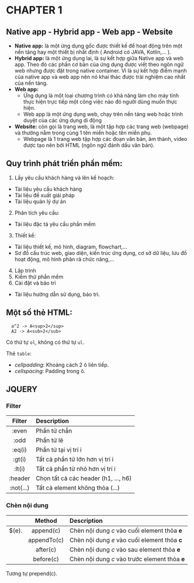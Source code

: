 # CHAPTER 1
## Native app - Hybrid app - Web app - Website
- **Native app:** là một ứng dụng gốc được thiết kế để hoạt động trên một nền tảng hay một thiết bị nhất định ( Android có JAVA, Kotlin,... ).
- **Hybrid app:** là một ứng dụng lai, là sự kết hợp giữa Native app và web app. Theo đó các phần cơ bản của ứng dụng được viết theo ngôn ngữ web nhưng được đặt trong native container. Vì là sự kết hợp điểm mạnh của native app và web app nên nó khai thác được trải nghiệm cao nhất của nền tảng.
- **Web app:**
  - Ứng dụng là một loại chương trình có khả năng làm cho máy tính thực hiện trực tiếp một công việc nào đó người dùng muốn thực hiện.
  - Web app là một ứng dụng web, chạy trên nền tảng web hoặc trình duyệt của các ứng dụng di động
- **Website:** còn gọi là trang web, là một tập hợp các trang web (webpage) và thường nằm trong cùng 1 tên miền hoặc tên miền phụ.
  - Webpage là 1 trang web tập hợp các đoạn văn bản, âm thành, video được tạo nên bởi HTML (ngôn ngữ đánh dấu văn bản).

## Quy trình phát triển phần mềm:
1. Lấy yêu cầu khách hàng và lên kế hoạch:
  - Tài liệu yêu cầu khách hàng
  - Tài liệu đề xuất giải pháp
  - Tài liệu quản lý dự án
2. Phân tích yêu cầu:
  - Tài liệu đặc tả yêu cầu phần mềm
3. Thiết kế:
  - Tài liệu thiết kế, mô hình, diagram, flowchart,...
  - Sơ đồ cấu trúc web, giao diện, kiến trúc ứng dụng, cơ sở dữ liệu, lưu đồ hoạt động, mô hình phân rã chức năng,...
4. Lập trình
5. Kiểm thử phần mềm
6. Cài đặt và bảo trì
  - Tài liệu hướng dẫn sử dụng, bảo trì.

## Một số thẻ HTML:
```
  a^2 -> A<sup>2</sup>
  A2 -> A<sub>2</sub>
```
Có thứ tự `ol`, không có thứ tự `ul`.

Thẻ `table`:
  - _cellpadding_: Khoảng cách 2 ô liên tiếp.
  - _cellspacing_: Padding trong ô.

## JQUERY
### Filter
| Filter    | Description                           |
|:----:     | :---                                  |
| :even     | Phần tử chẵn                          |
| :odd      | Phần tử lẽ                            |
| :eq(i)    | Phần tử tại vị trí i                  |
| :gt(i)    | Tất cả phần tử lớn hơn vị trí i       |
| :lt(i)    | Tất cả phần tử nhỏ hơn vị trí i       |
| :header   | Chọn tất cả các header (h1, ..., h6)  |
| :not(...) | Tất cả element không thỏa (...)       |

### Chèn nội dung
|         | Method      | Description                                    |
|:----:   |:----:       |:---                                            |
| $(e).   | append(c)   | Chèn nội dung _c_ vào cuối element thỏa **e**  |
|         | appendTo(c) | Chèn nội dung _e_ vào cuối element thỏa **c**  |
|         | after(c)    | Chèn nội dung _c_ vào sau element thỏa **e**   |
|         | before(c)   | Chèn nội dung _c_ vào trước element thỏa **e** |

Tương tự prepend(c).
